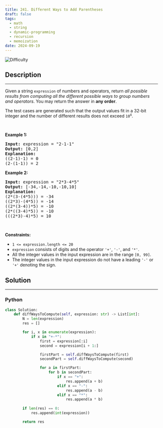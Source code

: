 ```yaml
---
title: 241. Different Ways to Add Parentheses
draft: false
tags: 
  - math
  - string
  - dynamic-programming
  - recursion
  - memoization
date: 2024-09-19
---
```


![Difficulty](https://img.shields.io/badge/Difficulty-Medium-blue.svg)

## Description

---
<p>Given a string <code>expression</code> of numbers and operators, return <em>all possible results from computing all the different possible ways to group numbers and operators</em>. You may return the answer in <strong>any order</strong>.</p>

<p>The test cases are generated such that the output values fit in a 32-bit integer and the number of different results does not exceed <code>10<sup>4</sup></code>.</p>

<p>&nbsp;</p>
<p><strong class="example">Example 1:</strong></p>

<pre>
<strong>Input:</strong> expression = &quot;2-1-1&quot;
<strong>Output:</strong> [0,2]
<strong>Explanation:</strong>
((2-1)-1) = 0 
(2-(1-1)) = 2
</pre>

<p><strong class="example">Example 2:</strong></p>

<pre>
<strong>Input:</strong> expression = &quot;2*3-4*5&quot;
<strong>Output:</strong> [-34,-14,-10,-10,10]
<strong>Explanation:</strong>
(2*(3-(4*5))) = -34 
((2*3)-(4*5)) = -14 
((2*(3-4))*5) = -10 
(2*((3-4)*5)) = -10 
(((2*3)-4)*5) = 10
</pre>

<p>&nbsp;</p>
<p><strong>Constraints:</strong></p>

<ul>
	<li><code>1 &lt;= expression.length &lt;= 20</code></li>
	<li><code>expression</code> consists of digits and the operator <code>&#39;+&#39;</code>, <code>&#39;-&#39;</code>, and <code>&#39;*&#39;</code>.</li>
	<li>All the integer values in the input expression are in the range <code>[0, 99]</code>.</li>
	<li>The integer values in the input expression do not have a leading <code>&#39;-&#39;</code> or <code>&#39;+&#39;</code> denoting the sign.</li>
</ul>


## Solution

---
### Python
``` py title='different-ways-to-add-parentheses'
class Solution:
    def diffWaysToCompute(self, expression: str) -> List[int]:
        N = len(expression)
        res = []

        for i, x in enumerate(expression):
            if x in "+-*":
                first = expression[:i]
                second = expression[i + 1:]

                firstPart = self.diffWaysToCompute(first)
                secondPart = self.diffWaysToCompute(second)

                for a in firstPart:
                    for b in secondPart:
                        if x == "+":
                            res.append(a + b)
                        elif x == "-":
                            res.append(a - b)
                        elif x == "*":
                            res.append(a * b)
                        
        if len(res) == 0:
            res.append(int(expression))

        return res

```

